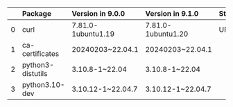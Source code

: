 <!-- markdown-link-check-disable -->

|    | Package           | Version in 9.0.0   | Version in 9.1.0   | Status   |
|---:|:------------------|:-------------------|:-------------------|:---------|
|  0 | curl              | 7.81.0-1ubuntu1.19 | 7.81.0-1ubuntu1.20 | UPDATED  |
|  1 | ca-certificates   | 20240203~22.04.1   | 20240203~22.04.1   |          |
|  2 | python3-distutils | 3.10.8-1~22.04     | 3.10.8-1~22.04     |          |
|  3 | python3.10-dev    | 3.10.12-1~22.04.7  | 3.10.12-1~22.04.7  |          |